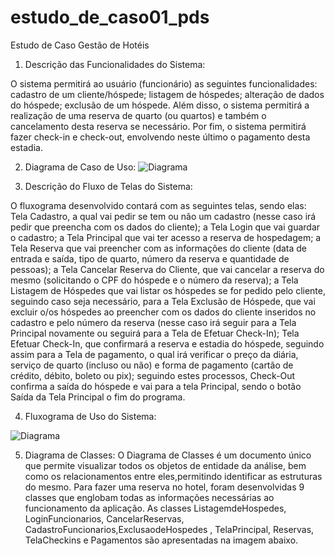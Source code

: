 # estudo_de_caso01_pds

Estudo de Caso Gestão de Hotéis

1. Descrição das Funcionalidades do Sistema:

O sistema permitirá ao usuário (funcionário) as seguintes funcionalidades: cadastro de um cliente/hóspede; listagem de hóspedes; alteração de dados do hóspede; exclusão de um hóspede. Além disso, o sistema permitirá a realização de uma reserva de quarto (ou quartos) e também o cancelamento desta reserva se necessário. Por fim, o sistema permitirá fazer check-in e check-out, envolvendo neste último o pagamento desta estadia. 

2. Diagrama de Caso de Uso:
![Diagrama](https://github.com/MariaTerezaWippel/estudo_de_caso01_pds/assets/111304031/dfb99759-0958-44c6-9e3d-6b0aaaee0773)

3. Descrição do Fluxo de Telas do Sistema:
 
O fluxograma desenvolvido contará com as seguintes telas, sendo elas: Tela Cadastro, a qual vai pedir se tem ou não um cadastro (nesse caso irá pedir que preencha com os dados do cliente); a Tela Login que vai guardar o cadastro; a Tela Principal que vai ter acesso a reserva de hospedagem; a Tela Reserva que vai preencher com as informações do cliente (data de entrada e saída, tipo de quarto, número da reserva e quantidade de pessoas); a Tela Cancelar Reserva do Cliente, que vai cancelar a reserva do mesmo (solicitando o CPF do hóspede e o número da reserva); a Tela  Listagem de Hóspedes que vai listar os hóspedes se for pedido pelo cliente, seguindo caso seja necessário, para a Tela Exclusão de Hóspede,  que vai excluir o/os hóspedes ao preencher com os dados do cliente inseridos no cadastro e pelo número da reserva (nesse caso irá seguir para a Tela Principal novamente ou seguirá para a Tela de Efetuar Check-In); Tela Efetuar Check-In, que confirmará a reserva e estadia do hóspede, seguindo assim para a Tela de pagamento, o qual irá verificar o preço da diária, serviço de quarto (incluso ou não) e forma de pagamento (cartão de crédito, débito, boleto ou pix); seguindo estes processos, Check-Out confirma a saída do hóspede e vai para a tela Principal, sendo o botão Saída da Tela Principal o fim do programa.

4. Fluxograma de Uso do Sistema:

![Diagrama](https://github.com/MariaTerezaWippel/estudo_de_caso01_pds/assets/111304031/42d7809a-2349-4cfb-8119-3b61cb36a61f)

5. Diagrama de Classes:
O Diagrama de Classes é um documento único que permite visualizar todos os objetos de entidade da análise, bem como os relacionamentos entre eles,permitindo identificar as estruturas do mesmo. Para fazer uma reserva no hotel, foram desenvolvidas 9 classes que englobam todas as informações necessárias ao funcionamento da aplicação. As classes ListagemdeHospedes, LoginFuncionarios, CancelarReservas, CadastroFuncionarios,ExclusaodeHospedes , TelaPrincipal, Reservas, TelaCheckins e Pagamentos são apresentadas na imagem abaixo.
